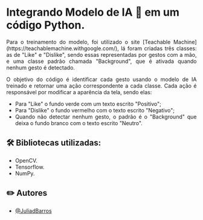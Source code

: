 # Integrando Modelo de IA 🤖 em um código Python.
<div align="justify">
Para o treinamento do modelo, foi utilizado o site [Teachable Machine](https://teachablemachine.withgoogle.com/), lá foram criadas três classes: as de "Like" e "Dislike", sendo essas representadas por gestos com a mão, e uma classe padrão chamada "Background", que é ativada quando nenhum gesto é detectado.

O objetivo do código é identificar cada gesto usando o modelo de IA treinado e retornar uma ação correspondente a cada classe. Cada ação é responsável por modificar a aparência da tela, sendo elas:
- Para "Like" o fundo verde com um texto escrito "Positivo";
- Para "Dislike" o fundo vermelho com o texto escrito "Negativo";
- Quando não detectar nenhum gesto, o padrão é o "Background" que deixa o fundo branco com o texto escrito "Neutro".
</div>

## 🛠 Bibliotecas utilizadas:
- OpenCV.
- Tensorflow.
- NumPy.

## :pencil2: Autores 
- [@JuliadBarros](https://github.com/JuliadBarros)
  
